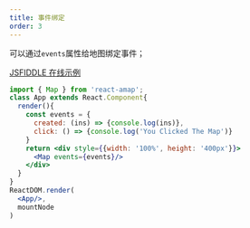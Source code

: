 ```yaml
---
title: 事件绑定
order: 3
---
```


可以通过`events`属性给地图绑定事件；

[JSFIDDLE 在线示例](https://jsfiddle.net/ioslh/mxc0h16p/6/)

```jsx
import { Map } from 'react-amap';
class App extends React.Component{
  render(){
    const events = {
      created: (ins) => {console.log(ins)},
      click: () => {console.log('You Clicked The Map')}
    }
    return <div style={{width: '100%', height: '400px'}}>
      <Map events={events}/>
    </div>
  }
}
ReactDOM.render(
  <App/>,
  mountNode
)
```
